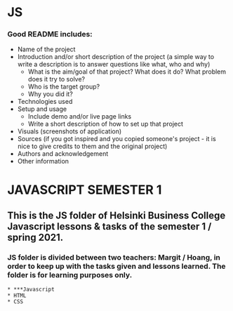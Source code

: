 # JS
### Good README includes: 
- Name of the project
- Introduction and/or short description of the project (a simple way to write a description is to answer questions like what, who and why)
    - What is the aim/goal of that project? What does it do? What problem does it try to solve?
    - Who is the target group?
    - Why you did it? 
- Technologies used 
- Setup and usage
    - Include demo and/or live page links
    - Write a short description of how to set up that project
- Visuals (screenshots of application)
- Sources (if you got inspired and you copied someone's project - it is nice to give credits to them and the original project)
- Authors and acknowledgement
- Other information

# JAVASCRIPT SEMESTER 1

## This is the JS folder of Helsinki Business College Javascript lessons & tasks of the semester 1 / spring 2021.

### JS folder is divided between two teachers: Margit / Hoang, in order to keep up with the tasks given and lessons learned. The folder is for learning purposes only. 

```
* ***Javascript
* HTML
* CSS



